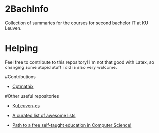 # 2BachInfo
Collection of summaries for the courses for second bachelor IT at KU Leuven.
# Helping
Feel free to contribute to this repository!
I'm not that good with Latex, so changing some stupid stuff i did is also very welcome.

#Contributions
* [Cptmathix](https://github.com/Cptmathix)

#Other useful repositories
* [KuLeuven-cs](https://github.com/KULeuven-CS/kuleuven-cs.github.io)

* [A curated list of awesome lists](https://github.com/sindresorhus/awesome)
* [Path to a free self-taught education in Computer Science!](https://github.com/open-source-society/computer-science)


